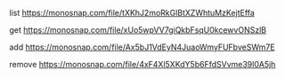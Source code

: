 list https://monosnap.com/file/tXKhJ2moRkGlBtXZWhtuMzKejtEffa

get https://monosnap.com/file/xUo5wpVV7giQkbFsqU0kcewvONSzlB

add https://monosnap.com/file/Ax5bJ1VdEyN4JuaoWmyFUFbveSWm7E

remove https://monosnap.com/file/4xF4Xl5XKdY5b6FfdSVvme39l0A5jh
